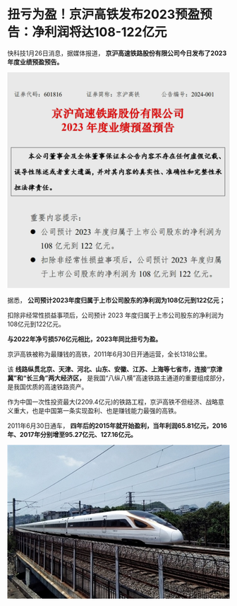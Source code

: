 # 扭亏为盈！京沪高铁发布2023预盈预告：净利润将达108-122亿元

快科技1月26日消息，据媒体报道， **京沪高速铁路股份有限公司今日发布了2023年度业绩预盈预告。**

![bf7da994515ffd2c2ca4d9df6735784d.jpg](https://raw.githubusercontent.com/qqhsx/qqnews_image/main/2024/01/26/扭亏为盈！京沪高铁发布2023预盈预告：净利润将达108-122亿元/bf7da994515ffd2c2ca4d9df6735784d.jpg)

据悉， **公司预计2023年度归属于上市公司股东的净利润为108亿元到122亿元；**

扣除非经常性损益事项后，公司预计 2023 年度归属于上市公司股东的净利润为108亿元到122亿元。

**与2022年净亏损576亿元相比，2023年同比扭亏为盈。**

京沪高铁被称为最赚钱的高铁，2011年6月30日开通运营，全长1318公里。

该 **线路纵贯北京、天津、河北、山东、安徽、江苏、上海等七省市，连接“京津冀”和“长三角”两大经济区，**
是我国“八纵八横”高速铁路主通道的重要组成部分，是我国优质的高速铁路资产。

作为中国一次性投资最大(2209.4亿元)的铁路工程，京沪高铁不但经济、战略意义重大，也是中国第一条实现盈利、也是赚钱能力最强的高铁。

2011年6月30日通车， **四年后的2015年就开始盈利，当年利润65.81亿元，2016年、2017年分别增至95.27亿元、127.16亿元。**

![d45c6ffc252da1a1755c0c9f593e92f7.jpg](https://raw.githubusercontent.com/qqhsx/qqnews_image/main/2024/01/26/扭亏为盈！京沪高铁发布2023预盈预告：净利润将达108-122亿元/d45c6ffc252da1a1755c0c9f593e92f7.jpg)

